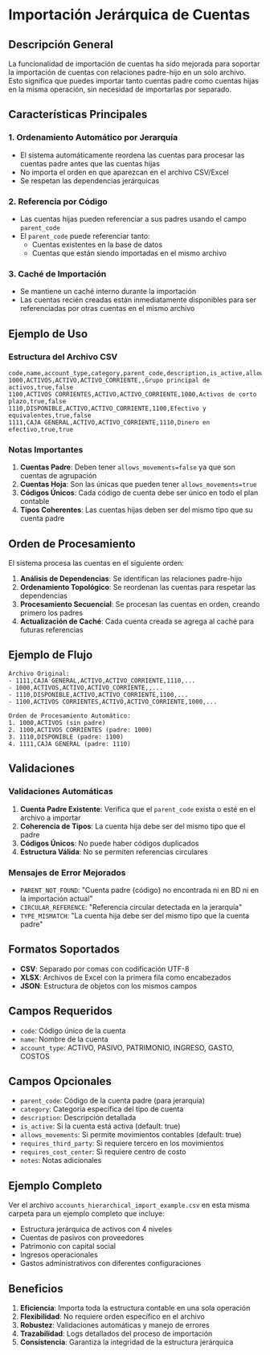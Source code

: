 # Importación Jerárquica de Cuentas

## Descripción General

La funcionalidad de importación de cuentas ha sido mejorada para soportar la importación de cuentas con relaciones padre-hijo en un solo archivo. Esto significa que puedes importar tanto cuentas padre como cuentas hijas en la misma operación, sin necesidad de importarlas por separado.

## Características Principales

### 1. Ordenamiento Automático por Jerarquía
- El sistema automáticamente reordena las cuentas para procesar las cuentas padre antes que las cuentas hijas
- No importa el orden en que aparezcan en el archivo CSV/Excel
- Se respetan las dependencias jerárquicas

### 2. Referencia por Código
- Las cuentas hijas pueden referenciar a sus padres usando el campo `parent_code`
- El `parent_code` puede referenciar tanto:
  - Cuentas existentes en la base de datos
  - Cuentas que están siendo importadas en el mismo archivo

### 3. Caché de Importación
- Se mantiene un caché interno durante la importación
- Las cuentas recién creadas están inmediatamente disponibles para ser referenciadas por otras cuentas en el mismo archivo

## Ejemplo de Uso

### Estructura del Archivo CSV

```csv
code,name,account_type,category,parent_code,description,is_active,allows_movements
1000,ACTIVOS,ACTIVO,ACTIVO_CORRIENTE,,Grupo principal de activos,true,false
1100,ACTIVOS CORRIENTES,ACTIVO,ACTIVO_CORRIENTE,1000,Activos de corto plazo,true,false
1110,DISPONIBLE,ACTIVO,ACTIVO_CORRIENTE,1100,Efectivo y equivalentes,true,false
1111,CAJA GENERAL,ACTIVO,ACTIVO_CORRIENTE,1110,Dinero en efectivo,true,true
```

### Notas Importantes

1. **Cuentas Padre**: Deben tener `allows_movements=false` ya que son cuentas de agrupación
2. **Cuentas Hoja**: Son las únicas que pueden tener `allows_movements=true`
3. **Códigos Únicos**: Cada código de cuenta debe ser único en todo el plan contable
4. **Tipos Coherentes**: Las cuentas hijas deben ser del mismo tipo que su cuenta padre

## Orden de Procesamiento

El sistema procesa las cuentas en el siguiente orden:

1. **Análisis de Dependencias**: Se identifican las relaciones padre-hijo
2. **Ordenamiento Topológico**: Se reordenan las cuentas para respetar las dependencias
3. **Procesamiento Secuencial**: Se procesan las cuentas en orden, creando primero los padres
4. **Actualización de Caché**: Cada cuenta creada se agrega al caché para futuras referencias

## Ejemplo de Flujo

```
Archivo Original:
- 1111,CAJA GENERAL,ACTIVO,ACTIVO_CORRIENTE,1110,...
- 1000,ACTIVOS,ACTIVO,ACTIVO_CORRIENTE,,...
- 1110,DISPONIBLE,ACTIVO,ACTIVO_CORRIENTE,1100,...
- 1100,ACTIVOS CORRIENTES,ACTIVO,ACTIVO_CORRIENTE,1000,...

Orden de Procesamiento Automático:
1. 1000,ACTIVOS (sin padre)
2. 1100,ACTIVOS CORRIENTES (padre: 1000)
3. 1110,DISPONIBLE (padre: 1100) 
4. 1111,CAJA GENERAL (padre: 1110)
```

## Validaciones

### Validaciones Automáticas

1. **Cuenta Padre Existente**: Verifica que el `parent_code` exista o esté en el archivo a importar
2. **Coherencia de Tipos**: La cuenta hija debe ser del mismo tipo que el padre
3. **Códigos Únicos**: No puede haber códigos duplicados
4. **Estructura Válida**: No se permiten referencias circulares

### Mensajes de Error Mejorados

- `PARENT_NOT_FOUND`: "Cuenta padre {código} no encontrada ni en BD ni en la importación actual"
- `CIRCULAR_REFERENCE`: "Referencia circular detectada en la jerarquía"
- `TYPE_MISMATCH`: "La cuenta hija debe ser del mismo tipo que la cuenta padre"

## Formatos Soportados

- **CSV**: Separado por comas con codificación UTF-8
- **XLSX**: Archivos de Excel con la primera fila como encabezados
- **JSON**: Estructura de objetos con los mismos campos

## Campos Requeridos

- `code`: Código único de la cuenta
- `name`: Nombre de la cuenta
- `account_type`: ACTIVO, PASIVO, PATRIMONIO, INGRESO, GASTO, COSTOS

## Campos Opcionales

- `parent_code`: Código de la cuenta padre (para jerarquía)
- `category`: Categoría específica del tipo de cuenta
- `description`: Descripción detallada
- `is_active`: Si la cuenta está activa (default: true)
- `allows_movements`: Si permite movimientos contables (default: true)
- `requires_third_party`: Si requiere tercero en los movimientos
- `requires_cost_center`: Si requiere centro de costo
- `notes`: Notas adicionales

## Ejemplo Completo

Ver el archivo `accounts_hierarchical_import_example.csv` en esta misma carpeta para un ejemplo completo que incluye:

- Estructura jerárquica de activos con 4 niveles
- Cuentas de pasivos con proveedores
- Patrimonio con capital social
- Ingresos operacionales
- Gastos administrativos con diferentes configuraciones

## Beneficios

1. **Eficiencia**: Importa toda la estructura contable en una sola operación
2. **Flexibilidad**: No requiere orden específico en el archivo
3. **Robustez**: Validaciones automáticas y manejo de errores
4. **Trazabilidad**: Logs detallados del proceso de importación
5. **Consistencia**: Garantiza la integridad de la estructura jerárquica
